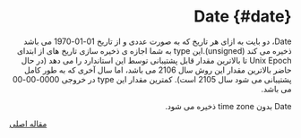 <div markdown="1" dir="rtl">

# Date {#date}

Date، دو بایت به ازای هر تاریخ که به صورت عددی و از تاریخ 01-01-1970 می باشد ذخیره می کند (unsigned).این type به شما اجازه ی ذخیره سازی تاریخ های از ابتدای Unix Epoch تا بالاترین مقدار قابل پشتیبانی توسط این استاندارد را می دهد (در حال حاضر بالاترین مقدار این روش سال 2106 می باشد، اما سال آخری که به طور کامل پشتیبانی می شود سال 2105 است). کمترین مقدار این type در خروجی 0000-00-00 می باشد.

Date بدون time zone ذخیره می شود.

</div>

[مقاله اصلی](https://clickhouse.tech/docs/fa/data_types/date/) <!--hide-->
